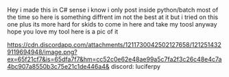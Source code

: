 Hey i made this in C# sense i know i only post inside python/batch most of the time so here is something diffrent
im not the best at it but i tried on this one plus its more hard for skids to come in here and take my toosl
anyway hope you love my tool here is a pic of it

https://cdn.discordapp.com/attachments/1211730042502127658/1212514329119694948/image.png?ex=65f21cf7&is=65dfa7f7&hm=cc52c0e62e48ae99a5c7fa2f3c26c48e4c7a4bc907a8550b3c75e21c1de446a4&
discord: luciferpy
